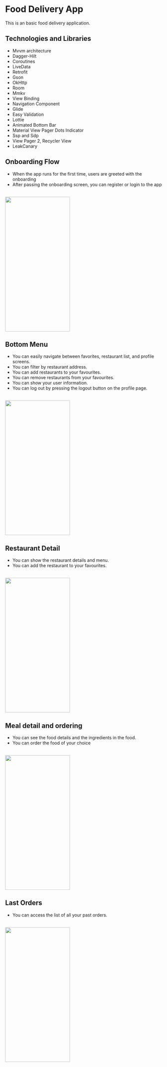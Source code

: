 # Food Delivery App
This is an basic food delivery application.

## Technologies and Libraries 
- Mvvm architecture
- Dagger-Hilt
- Coroutines
- LiveData
- Retrofit
- Gson
- OkHttp
- Room 
- Mmkv
- View Binding
- Navigation Component
- Glide 
- Easy Validation
- Lottie
- Animated Bottom Bar
- Material View Pager Dots Indicator
- Ssp and Sdp
- View Pager 2, Recycler View
- LeakCanary

## Onboarding Flow
- When the app runs for the first time, users are greeted with the onboarding
- After passing the onboarding screen, you can register or login to the app<br></br>
<img src="https://github.com/oktayagca/Android-Food-Delivery/blob/main/ss/onboarding_flow.gif"  width="208" height="432"/>

## Bottom Menu
- You can easily navigate between favorites, restaurant list, and profile screens.
- You can filter by restaurant address.
- You can add restaurants to your favourites.
- You can remove restaurants from your favourites.
- You can show your user information.
- You can log out by pressing the logout button on the profile page.<br></br>
<img src="https://github.com/oktayagca/Android-Food-Delivery/blob/main/ss/navigation_flow.gif"  width="208" height="432"/>

## Restaurant Detail
- You can show the restaurant details and menu.
- You can add the restaurant to your favourites.<br></br>
<img src="https://github.com/oktayagca/Android-Food-Delivery/blob/main/ss/restaurant_detail.gif"  width="208" height="432"/>

## Meal detail and ordering
 - You can see the food details and the ingredients in the food.
 - You can order the food of your choice<br></br>
 <img src="https://github.com/oktayagca/Android-Food-Delivery/blob/main/ss/ordering.gif"  width="208" height="432"/>

 ## Last Orders
 - You can access the list of all your past orders. <br></br>
 <img src="https://github.com/oktayagca/Android-Food-Delivery/blob/main/ss/order_list.png"  width="208" height="432"/>